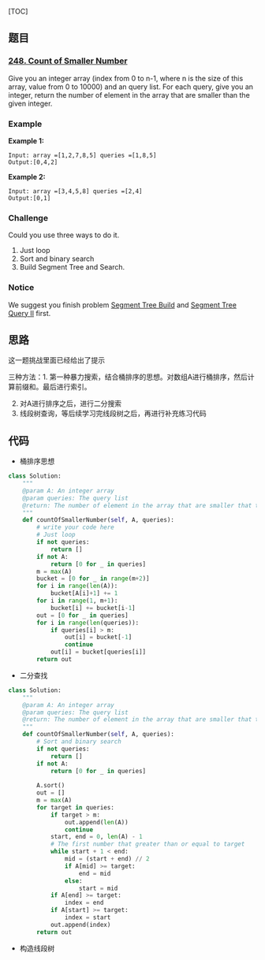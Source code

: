 [TOC]

## 题目

### [248. Count of Smaller Number](https://www.lintcode.com/problem/count-of-smaller-number/description)

Give you an integer array (index from 0 to n-1, where n is the size of this array, value from 0 to 10000) and an query list. For each query, give you an integer, return the number of element in the array that are smaller than the given integer.

### Example

**Example 1:**

```
Input: array =[1,2,7,8,5] queries =[1,8,5]
Output:[0,4,2]
```

**Example 2:**

```
Input: array =[3,4,5,8] queries =[2,4]
Output:[0,1]
```

### Challenge

Could you use three ways to do it.

1. Just loop
2. Sort and binary search
3. Build Segment Tree and Search.

### Notice

We suggest you finish problem [Segment Tree Build](http://www.lintcode.com/problem/segment-tree-build/) and [Segment Tree Query II](http://lintcode.com/en/problem/segment-tree-query-ii/) first.

## 思路

这一题挑战里面已经给出了提示

三种方法：1. 第一种暴力搜索，结合桶排序的思想。对数组A进行桶排序，然后计算前缀和。最后进行索引。

2. 对A进行排序之后，进行二分搜索
3. 线段树查询，等后续学习完线段树之后，再进行补充练习代码

## 代码

* 桶排序思想

```python
class Solution:
    """
    @param A: An integer array
    @param queries: The query list
    @return: The number of element in the array that are smaller that the given integer
    """
    def countOfSmallerNumber(self, A, queries):
        # write your code here
        # Just loop
        if not queries:
            return []
        if not A:
            return [0 for _ in queries]
        m = max(A)
        bucket = [0 for _ in range(m+2)]
        for i in range(len(A)):
            bucket[A[i]+1] += 1
        for i in range(1, m+1):
            bucket[i] += bucket[i-1]
        out = [0 for _ in queries]
        for i in range(len(queries)):
            if queries[i] > m:
                out[i] = bucket[-1]
                continue
            out[i] = bucket[queries[i]]
        return out
```

* 二分查找

```python
class Solution:
    """
    @param A: An integer array
    @param queries: The query list
    @return: The number of element in the array that are smaller that the given integer
    """
    def countOfSmallerNumber(self, A, queries):    
        # Sort and binary search
        if not queries:
            return []
        if not A:
            return [0 for _ in queries]  
            
        A.sort()
        out = []
        m = max(A)
        for target in queries:
            if target > m:
                out.append(len(A))
                continue
            start, end = 0, len(A) - 1
            # The first number that greater than or equal to target
            while start + 1 < end:
                mid = (start + end) // 2
                if A[mid] >= target:
                    end = mid
                else:
                    start = mid
            if A[end] >= target:
                index = end
            if A[start] >= target:
                index = start
            out.append(index)
        return out
```

* 构造线段树

```python

```

